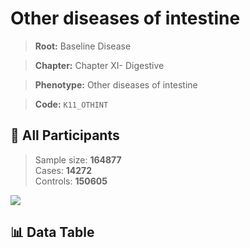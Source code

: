 # Other diseases of intestine

> **Root:** Baseline Disease  

> **Chapter:** Chapter XI- Digestive  

> **Phenotype:** Other diseases of intestine  

> **Code:** `K11_OTHINT`

## 🧪 All Participants  
> Sample size: **164877**  
> Cases: **14272**  
> Controls: **150605**
<img src="/Sensitive/Figures/ALL/Incidence/K11_OTHINT.png"/>

## 📊 Data Table
<CsvTableMRF src="/Sensitive/Data/ALL/Incidence/COX_K11_OTHINT.csv"/>

